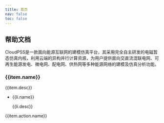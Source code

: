 ```yaml
---
title: 首页
nav: false
toc: false
---
```


<link href="index/app.css" rel="stylesheet">
<div id="vueindex">
    <div class="parallax"></div>
    <section class="intro">
        <h1 id="title">帮助文档</h1>
        <p>
            CloudPSS是一款面向能源互联网的建模仿真平台，其采用完全自主研发的电磁暂态仿真内核，利用云端的异构并行计算资源，为用户提供面向交直流混联电网、可再生能源发电、微电网、配电网、供热网等多种能源网络的建模及仿真分析功能。
        </p>
    </section>
    <section class="links">
        <div class="container center">
            <div class="card-panel" v-for="item in links">
                <span role=img :style="{'background-image': `url(${encodeURI(item.img)})`}"></span>
                <div>
                    <h3>{{item.name}}</h3>
                    <p class="desc">{{item.desc}}</p>
                    <ul>
                        <li v-for="li in item.more" :title="li.name">
                            <a :target="li.openNew ? '_blank' : '_self'" rel="noopener" :href="li.link">{{li.name}}</a>
                            <p>{{li.desc}}</p>
                        </li>
                    </ul>
                </div>
                <a :target="item.action.openNew ? '_blank' : '_self'" :title="item.action.desc" rel="noopener" :href="item.action.link"
                    class="button">{{item.action.name}}</a>
            </div>
        </div>
    </section>
</div>
<script src="index/app.js"></script>
